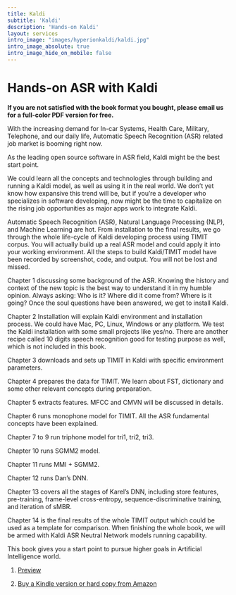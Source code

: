 ```yaml
---
title: Kaldi
subtitle: 'Kaldi'
description: 'Hands-on Kaldi'
layout: services
intro_image: "images/hyperionkaldi/kaldi.jpg"
intro_image_absolute: true
intro_image_hide_on_mobile: false
---
```


# Hands-on ASR with Kaldi


<B>If you are not satisfied with the book format you bought, please email us for a full-color PDF version for free. </B>

With the increasing demand for In-car Systems, Health Care, Military, Telephone, and our daily life, Automatic Speech Recognition (ASR) related job market is booming right now. 

As the leading open source software in ASR field, Kaldi might be the best start point. 

We could learn all the concepts and technologies through building and running a Kaldi model, as well as using it in the real world. We don’t yet know how expansive this trend will be, but if you’re a developer who specializes in software developing, now might be the time to capitalize on the rising job opportunities as major apps work to integrate Kaldi. 

Automatic Speech Recognition (ASR), Natural Language Processing (NLP), and Machine Learning are hot. From installation to the final results, we go through the whole life-cycle of Kaldi developing process using TIMIT corpus. You will actually build up a real ASR model and could apply it into your working environment. All the steps to build Kaldi/TIMIT model have been recorded by screenshot, code, and output. You will not be lost and missed. 

Chapter 1 discussing some background of the ASR. Knowing the history and context of the new topic is the best way to understand it in my humble opinion. Always asking: Who is it? Where did it come from? Where is it going? Once the soul questions have been answered, we get to install Kaldi. 

Chapter 2 Installation will explain Kaldi environment and installation process. We could have Mac, PC, Linux, Windows or any platform. We test the Kaldi installation with some small projects like yes/no. There are another recipe called 10 digits speech recognition good for testing purpose as well, which is not included in this book. 

Chapter 3 downloads and sets up TIMIT in Kaldi with specific environment parameters. 

Chapter 4 prepares the data for TIMIT. We learn about FST, dictionary and some other relevant concepts during preparation. 

Chapter 5 extracts features. MFCC and CMVN will be discussed in details.

Chapter 6 runs monophone model for TIMIT. All the ASR fundamental concepts have been explained. 

Chapter 7 to 9 run triphone model for tri1, tri2, tri3. 

Chapter 10 runs SGMM2 model. 

Chapter 11 runs MMI + SGMM2.

Chapter 12 runs Dan’s DNN.

Chapter 13 covers all the stages of Karel’s DNN, including store features, pre-training, frame-level cross-entropy, sequence-discriminative training, and iteration of sMBR.

Chapter 14 is the final results of the whole TIMIT output which could be used as a template for comparison. When finishing the whole book, we will be armed with Kaldi ASR Neutral Network models running capability. 

This book gives you a start point to pursue higher goals in Artificial Intelligence world.

1. <a href="https://www.amazon.ca/reader/B08P79K6Q1/ref=rdr_sb_li_hist_1&state=01111" target="_blank">Preview</a>

3. <a href="https://www.amazon.ca/reader/B08P79K6Q1/ref=rdr_sb_li_hist_1&state=01111" target="_blank">Buy a Kindle version or hard copy from Amazon</a>
